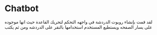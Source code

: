 # Chatbot
لقد قمت بإنشاء روبوت الدردشة  في واجهه التحكم لتحريك القاعدة حيث انها موجوده على يسار الصفحه ويستطيع المستخدم استخدامها بالنقر على الدردشه ومن ثم يكتب 
